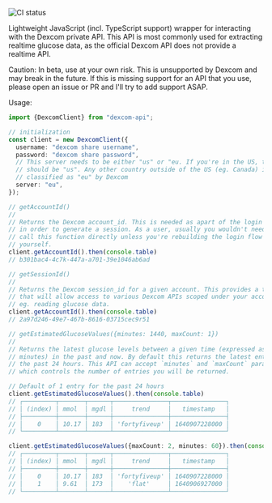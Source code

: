 ![CI status](https://github.com/aud/dexcom-api/actions/workflows/ci.yml/badge.svg)

Lightweight JavaScript (incl. TypeScript support) wrapper for interacting with
the Dexcom private API. This API is most commonly used for extracting realtime
glucose data, as the official Dexcom API does not provide a realtime API.

Caution: In beta, use at your own risk. This is unsupported by Dexcom and may
break in the future. If this is missing support for an API that you use, please
open an issue or PR and I'll try to add support ASAP.

Usage:

```typescript
import {DexcomClient} from "dexcom-api";

// initialization
const client = new DexcomClient({
  username: "dexcom share username",
  password: "dexcom share password",
  // This server needs to be either "us" or "eu. If you're in the US, the server
  // should be "us". Any other country outside of the US (eg. Canada) is
  // classified as "eu" by Dexcom
  server: "eu",
});

// getAccountId()
//
// Returns the Dexcom account_id. This is needed as apart of the login flow,
// in order to generate a session. As a user, usually you wouldn't need to
// call this function directly unless you're rebuilding the login flow
// yourself.
client.getAccountId().then(console.table)
// b301bac4-4c7k-447a-a701-39e1046ab6ad

// getSessionId()
//
// Returns the Dexcom session_id for a given account. This provides a token
// that will allow access to various Dexcom APIs scoped under your account, for
// eg. reading glucose data.
client.getAccountId().then(console.table)
// 2a97d246-49e7-467b-8616-03715cec9r51

// getEstimatedGlucoseValues({minutes: 1440, maxCount: 1})
//
// Returns the latest glucose levels between a given time (expressed as
// minutes) in the past and now. By default this returns the latest entry in
// the past 24 hours. This API can accept `minutes` and `maxCount` params,
// which controls the number of entries you will be returned.

// Default of 1 entry for the past 24 hours
client.getEstimatedGlucoseValues().then(console.table)
// ┌─────────┬───────┬──────┬───────────────┬───────────────┐
// │ (index) │ mmol  │ mgdl │     trend     │   timestamp   │
// ├─────────┼───────┼──────┼───────────────┼───────────────┤
// │    0    │ 10.17 │ 183  │ 'fortyfiveup' │ 1640907228000 │
// └─────────┴───────┴──────┴───────────────┴───────────────┘

client.getEstimatedGlucoseValues({maxCount: 2, minutes: 60}).then(console.table)
// ┌─────────┬───────┬──────┬───────────────┬───────────────┐
// │ (index) │ mmol  │ mgdl │     trend     │   timestamp   │
// ├─────────┼───────┼──────┼───────────────┼───────────────┤
// │    0    │ 10.17 │ 183  │ 'fortyfiveup' │ 1640907228000 │
// │    1    │ 9.61  │ 173  │    'flat'     │ 1640906927000 │
// └─────────┴───────┴──────┴───────────────┴───────────────┘
```
